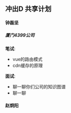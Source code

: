 ## 冲出D 共享计划

#### 钟磊坚

##### 厦门4399公司
**笔试**:
- vue的路由模式
- cdn缓存的原理


**面试**:
- 聊一聊你们公司的知识图谱
- 聊一聊


#### 赵炯阳
